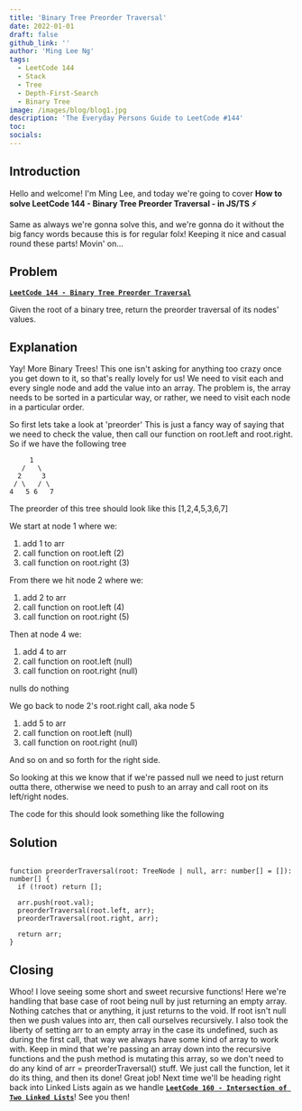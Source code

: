 ```yaml
---
title: 'Binary Tree Preorder Traversal'
date: 2022-01-01
draft: false
github_link: ''
author: 'Ming Lee Ng'
tags:
  - LeetCode 144
  - Stack
  - Tree
  - Depth-First-Search
  - Binary Tree
image: /images/blog/blog1.jpg
description: 'The Everyday Persons Guide to LeetCode #144'
toc:
socials:
---
```


## Introduction

Hello and welcome! I'm Ming Lee, and today we're going to cover **How to solve LeetCode 144 - Binary Tree Preorder Traversal - in JS/TS :zap:**

Same as always we're gonna solve this, and we're gonna do it without the big fancy words because this is for regular folx! Keeping it nice and casual
round these parts! Movin' on...

## Problem

<b><a href='https://leetcode.com/problems/binary-tree-preorder-traversal'>`LeetCode 144 - Binary Tree Preorder Traversal`</a></b>

Given the root of a binary tree, return the preorder traversal of its nodes' values.

## Explanation

Yay! More Binary Trees! This one isn't asking for anything too crazy once you get down to it, so that's really lovely for us! We need to visit each
and every single node and add the value into an array. The problem is, the array needs to be sorted in a particular way, or rather, we need to visit
each node in a particular order.

So first lets take a look at 'preorder' This is just a fancy way of saying that we need to check the value, then call our function on root.left and
root.right. So if we have the following tree

```
     1
   /   \
  2     3
 / \   / \
4   5 6   7

```

The preorder of this tree should look like this [1,2,4,5,3,6,7]

We start at node 1 where we:

1. add 1 to arr
2. call function on root.left (2)
3. call function on root.right (3)

From there we hit node 2 where we:

1. add 2 to arr
2. call function on root.left (4)
3. call function on root.right (5)

Then at node 4 we:

1. add 4 to arr
2. call function on root.left (null)
3. call function on root.right (null)

nulls do nothing

We go back to node 2's root.right call, aka node 5

1. add 5 to arr
2. call function on root.left (null)
3. call function on root.right (null)

And so on and so forth for the right side.

So looking at this we know that if we're passed null we need to just return outta there, otherwise we need to push to an array and call root on its
left/right nodes.

The code for this should look something like the following

## Solution

```

function preorderTraversal(root: TreeNode | null, arr: number[] = []): number[] {
  if (!root) return [];

  arr.push(root.val);
  preorderTraversal(root.left, arr);
  preorderTraversal(root.right, arr);

  return arr;
}

```

## Closing

Whoo! I love seeing some short and sweet recursive functions! Here we're handling that base case of root being null by just returning an empty array.
Nothing catches that or anything, it just returns to the void. If root isn't null then we push values into arr, then call ourselves recursively. I
also took the liberty of setting arr to an empty array in the case its undefined, such as during the first call, that way we always have some kind of
array to work with. Keep in mind that we're passing an array down into the recursive functions and the push method is mutating this array, so we don't
need to do any kind of arr = preorderTraversal() stuff. We just call the function, let it do its thing, and then its done! Great job! Next time we'll
be heading right back into Linked Lists again as we handle
<a href='../intersectionoftwolinkedlists/'>**`LeetCode 160 - Intersection of Two Linked Lists`**</a>! See you then!
